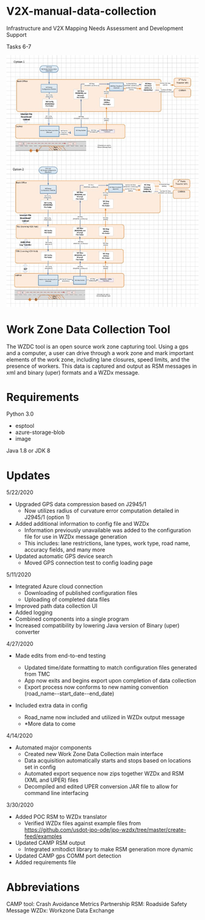 # V2X-manual-data-collection

Infrastructure and V2X Mapping Needs Assessment and Development Support​

Tasks 6-7

![Tasks 6-7 Diagram](https://github.com/TonyEnglish/V2X-manual-data-collection/blob/master/task_6_7_diagram_screenshot.jpg)

# Work Zone Data Collection Tool

The WZDC tool is an open source work zone capturing tool. Using a gps and a computer, a user can drive through a work zone and mark important elements of the work zone, including lane closures, speed limits, and the presence of workers. This data is captured and output as RSM messages in xml and binary (uper) formats and a WZDx message. 

# Requirements

Python 3.0
- esptool
- azure-storage-blob
- image

Java 1.8 or JDK 8

# Updates
5/22/2020
- Upgraded GPS data compression based on J2945/1
  - Now utilizes radius of curvature error computation detailed in J2945/1 (option 1)
- Added additional information to config file and WZDx
  - Information previously unavailable was added to the configuration file for use in WZDx message generation
  - This includes: lane restrictions, lane types, work type, road name, accuracy fields, and many more
- Updated automatic GPS device search
  - Moved GPS connection test to config loading page

5/11/2020
- Integrated Azure cloud connection
  - Downloading of published configuration files
  - Uploading of completed data files
- Improved path data collection UI
- Added logging
- Combined components into a single program
- Increased compatibility by lowering Java version of Binary (uper) converter

4/27/2020
- Made edits from end-to-end testing
  - Updated time/date formatting to match configuration files generated from TMC
  - App now exits and begins export upon completion of data collection
  - Export process now conforms to new naming convention (road_name--start_date--end_date)
  
- Included extra data in config
  - Road_name now included and utilized in WZDx output message
  - *More data to come

4/14/2020
- Automated major components
  - Created new Work Zone Data Collection main interface
  - Data acquisition automatically starts and stops based on locations set in config
  - Automated export sequence now zips together WZDx and RSM (XML and UPER) files
  - Decompiled and edited UPER conversion JAR file to allow for command line interfacing

3/30/2020
- Added POC RSM to WZDx translator
  - Verified WZDx files against example files from https://github.com/usdot-jpo-ode/jpo-wzdx/tree/master/create-feed/examples
- Updated CAMP RSM output
  - Integrated xmltodict library to make RSM generation more dynamic
- Updated CAMP gps COMM port detection
- Added requirements file

# Abbreviations

CAMP tool: Crash Avoidance Metrics Partnership
RSM: Roadside Safety Message
WZDx: Workzone Data Exchange
